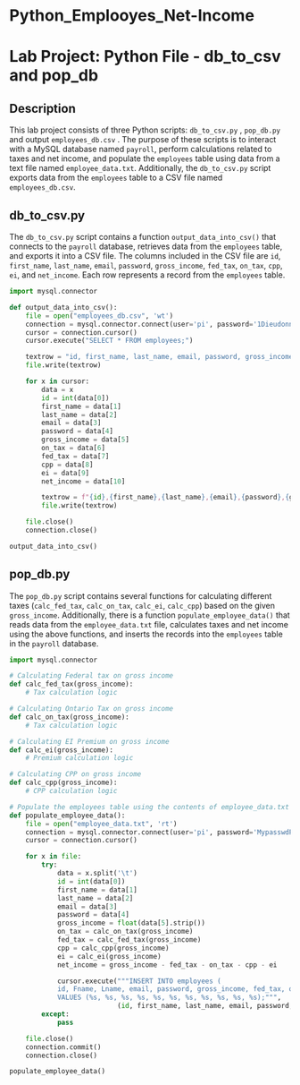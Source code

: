 # Python_Emplooyes_Net-Income

# Lab Project: Python File - db_to_csv and pop_db 

## Description

This lab project consists of three Python scripts: `db_to_csv.py` , `pop_db.py` and output `employees_db.csv` . The purpose of these scripts is to interact with a MySQL database named `payroll`, perform calculations related to taxes and net income, and populate the `employees` table using data from a text file named `employee_data.txt`. Additionally, the `db_to_csv.py` script exports data from the `employees` table to a CSV file named `employees_db.csv`.

## db_to_csv.py

The `db_to_csv.py` script contains a function `output_data_into_csv()` that connects to the `payroll` database, retrieves data from the `employees` table, and exports it into a CSV file. The columns included in the CSV file are `id`, `first_name`, `last_name`, `email`, `password`, `gross_income`, `fed_tax`, `on_tax`, `cpp`, `ei`, and `net_income`. Each row represents a record from the `employees` table.

```python
import mysql.connector

def output_data_into_csv():
    file = open("employees_db.csv", 'wt')
    connection = mysql.connector.connect(user='pi', password='1DieudonneP', host='localhost', database='payroll')
    cursor = connection.cursor()
    cursor.execute("SELECT * FROM employees;")

    textrow = "id, first_name, last_name, email, password, gross_income, fed_tax, on_tax, cpp, ei, net_income\n"
    file.write(textrow)

    for x in cursor:
        data = x
        id = int(data[0])
        first_name = data[1]
        last_name = data[2]
        email = data[3]
        password = data[4]
        gross_income = data[5]
        on_tax = data[6]
        fed_tax = data[7]
        cpp = data[8]
        ei = data[9]
        net_income = data[10]

        textrow = f"{id},{first_name},{last_name},{email},{password},{gross_income},{fed_tax},{on_tax},{cpp},{ei},{net_income}\n"
        file.write(textrow)

    file.close()
    connection.close()

output_data_into_csv()
```

## pop_db.py

The `pop_db.py` script contains several functions for calculating different taxes (`calc_fed_tax`, `calc_on_tax`, `calc_ei`, `calc_cpp`) based on the given `gross_income`. Additionally, there is a function `populate_employee_data()` that reads data from the `employee_data.txt` file, calculates taxes and net income using the above functions, and inserts the records into the `employees` table in the `payroll` database.

```python
import mysql.connector

# Calculating Federal tax on gross income
def calc_fed_tax(gross_income):
    # Tax calculation logic

# Calculating Ontario Tax on gross income
def calc_on_tax(gross_income):
    # Tax calculation logic

# Calculating EI Premium on gross income
def calc_ei(gross_income):
    # Premium calculation logic

# Calculating CPP on gross income
def calc_cpp(gross_income):
    # CPP calculation logic

# Populate the employees table using the contents of employee_data.txt
def populate_employee_data():
    file = open("employee_data.txt", 'rt')
    connection = mysql.connector.connect(user='pi', password='MypasswdP', host='localhost', database='payroll')
    cursor = connection.cursor()

    for x in file:
        try:
            data = x.split('\t')
            id = int(data[0])
            first_name = data[1]
            last_name = data[2]
            email = data[3]
            password = data[4]
            gross_income = float(data[5].strip())
            on_tax = calc_on_tax(gross_income)
            fed_tax = calc_fed_tax(gross_income)
            cpp = calc_cpp(gross_income)
            ei = calc_ei(gross_income)
            net_income = gross_income - fed_tax - on_tax - cpp - ei

            cursor.execute("""INSERT INTO employees (
            id, Fname, Lname, email, password, gross_income, fed_tax, on_tax, cpp, ei, net_income) 
            VALUES (%s, %s, %s, %s, %s, %s, %s, %s, %s, %s, %s);""",
                           (id, first_name, last_name, email, password, gross_income, fed_tax, on_tax, cpp, ei, net_income))
        except:
            pass

    file.close()
    connection.commit()
    connection.close()

populate_employee_data()
```

